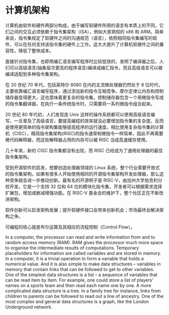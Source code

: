 # 计算机架构

计算机由软件和硬件两部分构成，由于编写软硬件所用的语言有本质上的不同，它们之间的交互必须依赖于指令集架构（ISA），例如大家熟知的 x86 和 ARM。简单来说，指令集规定了软硬件之间的沟通规范（语言），依照相同指令集编写的软件，可以在任何支持该指令集的硬件上工作。这大大提升了计算机软硬件之间的兼容性，降低了整体成本。

直接针对指令集，也即用编汇语言编写程序时比较低效的，发明了编译器之后，人们可以高级语言(抽象层次更高的程序语言)编译成编汇指令，而且高级语言可以被编译适配到多种指令集架构。

在 20 世纪 70 年代，包括英特尔 8080 在内的主流微处理器仍然处于 8 位时代，主要依靠编汇语言编写程序，通过添加新的指令互相竞争。摩尔定律让内存和控制储存器变得更大，这也意味着更复杂的指令集。控制储存器包含一个用微指令写成的指令集翻译器，在执行一条传统指令时，只需要将一系列微指令组合起来。

20 世纪 80 年代初，人们发现连 Unix 这样的操作系统都可以使用高级语言编写，一旦普及了高级语言，要提高编程的效率就没必要增加指令集的复杂度，反而是使用更简单的指令架构集能够提高程序的运行速度。相比使用复杂指令集的计算机（CISC），精简指令集架构(RISC)的指令通常和微指令一样简单，因此不再需要微代码解释器，而这些解释器占用的内存可以被 RISC 当成高速缓存使用。

几十年来，新的 CISC 指令集都没有出现，而 RISC 已经成为了通用处理器的最佳指令集架构。


受到开源软件的启发，想要创造处理器领域的 Linux 系统，整个行业需要开放式的指令集架构，如果有很多人开始使用相同的开源指令集架构开发处理器，那么这种竞争就会进一步推动创新。最有名的开源例子是 RISC-V，由加州大学伯克利分校开发。它是一个支持 32 位和 64 位的模块化指令集，开发者可以根据需求选择扩展包，增加或删减增强功能。在 RISC-V 基金会的维护下，整个社区正在不断改进架构。

软件创新可以启发架构发展；提升软硬件接口会带来创新机会；市场最终会解决架构之争。

可编程的核心就是布尔运算及其相应的流程控制（Control Flow）。

In a computer, the processor can read and write information from and to random access memory (RAM). RAM gives the processor much more space to organise the intermediate results of computations. Temporary placeholders for information are called variables and are stored in memory. In a computer, it is a trivial operation to form a variable that holds a numerical value. And it is also simple to make data structures – variables in memory that contain links that can be followed to get to other variables. One of the simplest data structures is a list – a sequence of variables that can be read item by item. For example, one could store a list of players’ names on a sports team and then read each name one by one. A more complicated data structure is a tree. In a family tree for instance, links from children to parents can be followed to read out a line of ancestry. One of the most complex and general data structures is a graph, like the London Underground network.

